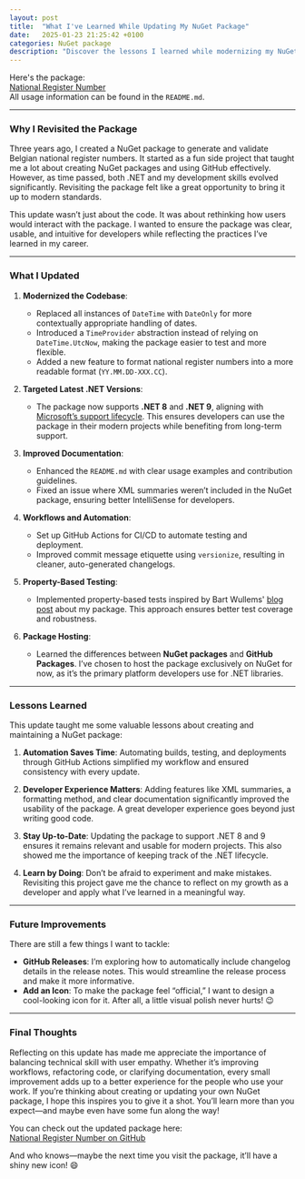 ```yaml
---
layout: post
title:  "What I've Learned While Updating My NuGet Package"
date:   2025-01-23 21:25:42 +0100
categories: NuGet package
description: "Discover the lessons I learned while modernizing my NuGet package for generating and validating Belgian national register numbers. From refactoring with DateOnly and TimeProvider to enhancing documentation and setting up CI/CD with GitHub Actions, this blog reflects on the technical and user-focused improvements I made."
---
```


Here's the package:  
[National Register Number](https://github.com/WilvanBil/WilvanBil.NationalRegisterNumber)  
All usage information can be found in the `README.md`.

---

### Why I Revisited the Package

Three years ago, I created a NuGet package to generate and validate Belgian national register numbers. It started as a fun side project that taught me a lot about creating NuGet packages and using GitHub effectively. However, as time passed, both .NET and my development skills evolved significantly. Revisiting the package felt like a great opportunity to bring it up to modern standards.

This update wasn’t just about the code. It was about rethinking how users would interact with the package. I wanted to ensure the package was clear, usable, and intuitive for developers while reflecting the practices I’ve learned in my career.

---

### What I Updated

1. **Modernized the Codebase**:
   - Replaced all instances of `DateTime` with `DateOnly` for more contextually appropriate handling of dates.
   - Introduced a `TimeProvider` abstraction instead of relying on `DateTime.UtcNow`, making the package easier to test and more flexible.
   - Added a new feature to format national register numbers into a more readable format (`YY.MM.DD-XXX.CC`).

2. **Targeted Latest .NET Versions**:
   - The package now supports **.NET 8** and **.NET 9**, aligning with [Microsoft’s support lifecycle](https://dotnet.microsoft.com/en-us/platform/support/policy/dotnet-core). This ensures developers can use the package in their modern projects while benefiting from long-term support.

3. **Improved Documentation**:
   - Enhanced the `README.md` with clear usage examples and contribution guidelines.
   - Fixed an issue where XML summaries weren’t included in the NuGet package, ensuring better IntelliSense for developers.

4. **Workflows and Automation**:
   - Set up GitHub Actions for CI/CD to automate testing and deployment.
   - Improved commit message etiquette using `versionize`, resulting in cleaner, auto-generated changelogs.

5. **Property-Based Testing**:
   - Implemented property-based tests inspired by Bart Wullems' [blog post](https://bartwullems.blogspot.com/2023/01/property-based-testing-in-cpart-3.html) about my package. This approach ensures better test coverage and robustness.

6. **Package Hosting**:
   - Learned the differences between **NuGet packages** and **GitHub Packages**. I’ve chosen to host the package exclusively on NuGet for now, as it’s the primary platform developers use for .NET libraries.

---

### Lessons Learned

This update taught me some valuable lessons about creating and maintaining a NuGet package:

1. **Automation Saves Time**:
   Automating builds, testing, and deployments through GitHub Actions simplified my workflow and ensured consistency with every update.

2. **Developer Experience Matters**:
   Adding features like XML summaries, a formatting method, and clear documentation significantly improved the usability of the package. A great developer experience goes beyond just writing good code.

3. **Stay Up-to-Date**:
   Updating the package to support .NET 8 and 9 ensures it remains relevant and usable for modern projects. This also showed me the importance of keeping track of the .NET lifecycle.

4. **Learn by Doing**:
   Don’t be afraid to experiment and make mistakes. Revisiting this project gave me the chance to reflect on my growth as a developer and apply what I’ve learned in a meaningful way.

---

### Future Improvements

There are still a few things I want to tackle:
- **GitHub Releases**: I’m exploring how to automatically include changelog details in the release notes. This would streamline the release process and make it more informative.
- **Add an Icon**: To make the package feel “official,” I want to design a cool-looking icon for it. After all, a little visual polish never hurts! 😉

---

### Final Thoughts

Reflecting on this update has made me appreciate the importance of balancing technical skill with user empathy. Whether it’s improving workflows, refactoring code, or clarifying documentation, every small improvement adds up to a better experience for the people who use your work. If you’re thinking about creating or updating your own NuGet package, I hope this inspires you to give it a shot. You’ll learn more than you expect—and maybe even have some fun along the way!

You can check out the updated package here:  
[National Register Number on GitHub](https://github.com/WilvanBil/WilvanBil.NationalRegisterNumber)

And who knows—maybe the next time you visit the package, it’ll have a shiny new icon! 😄
